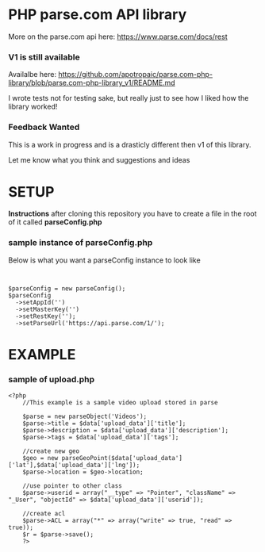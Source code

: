 PHP parse.com API library
===========================
More on the parse.com api here: https://www.parse.com/docs/rest

### V1 is still available ###
Availalbe here: https://github.com/apotropaic/parse.com-php-library/blob/parse.com-php-library_v1/README.md

I wrote tests not for testing sake, but really just to see how I liked how the library worked!

### Feedback Wanted ###

This is a work in progress and is a drasticly different then v1 of this library.

Let me know what you think and suggestions and ideas


SETUP
=========================

**Instructions** after cloning this repository you have to create a file in the root of it called **parseConfig.php**

### sample instance of parseConfig.php ###

Below is what you want a parseConfig instance to look like

```


$parseConfig = new parseConfig();
$parseConfig
  ->setAppId('')
  ->setMasterKey('')
  ->setRestKey('');
  ->setParseUrl('https://api.parse.com/1/');
```



EXAMPLE
=========================

### sample of upload.php ###

```
<?php 
    //This example is a sample video upload stored in parse
    
    $parse = new parseObject('Videos');
    $parse->title = $data['upload_data']['title'];
    $parse->description = $data['upload_data']['description'];
    $parse->tags = $data['upload_data']['tags'];
    
    //create new geo
    $geo = new parseGeoPoint($data['upload_data']['lat'],$data['upload_data']['lng']);
    $parse->location = $geo->location;
    
    //use pointer to other class
    $parse->userid = array("__type" => "Pointer", "className" => "_User", "objectId" => $data['upload_data']['userid']);
    
    //create acl
    $parse->ACL = array("*" => array("write" => true, "read" => true));
    $r = $parse->save();
    ?>
```
